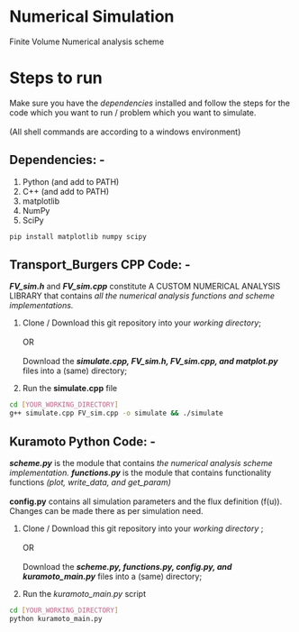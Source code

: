 # Numerical Simulation
Finite Volume Numerical analysis scheme <br>

# Steps to run
Make sure you have the *dependencies* installed and follow the steps for the code which you want to run / problem which you want to simulate. 
<br><br> (All shell commands are according to a windows environment)
## Dependencies: -
1. Python (and add to PATH)
2. C++ (and add to PATH)
2. matplotlib
3. NumPy
4. SciPy
```bash
pip install matplotlib numpy scipy
```

## Transport_Burgers CPP Code: -
***FV_sim.h*** and ***FV_sim.cpp*** constitute A CUSTOM NUMERICAL ANALYSIS LIBRARY that contains _all the numerical analysis functions and scheme implementations._   
  1. Clone / Download this git repository into your _working directory_; <br><br> OR <br><br> Download the _**simulate.cpp, FV_sim.h, FV_sim.cpp, and matplot.py**_ files into a (same) directory;
    
  2. Run the **simulate.cpp** file

```bash
cd [YOUR_WORKING_DIRECTORY]
g++ simulate.cpp FV_sim.cpp -o simulate && ./simulate
```

## Kuramoto Python Code: -
***scheme.py*** is the module that contains _the numerical analysis scheme implementation._ ***functions.py*** is the module that contains functionality functions *(plot, write_data, and get_param)* 
<br><br> **config.py** contains all simulation parameters and the flux definition (f(u)). Changes can be made there as per simulation need.
  1. Clone / Download this git repository into your _working directory_ ; <br><br> OR <br><br> Download the _**scheme.py, functions.py, config.py, and kuramoto_main.py**_ files into a (same) directory;
    
  2. Run the *kuramoto_main.py* script
```bash
cd [YOUR_WORKING_DIRECTORY]
python kuramoto_main.py
```